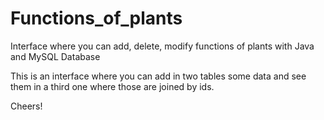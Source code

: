 # Functions_of_plants
Interface where you can add, delete, modify functions of plants with Java and MySQL Database

This is an interface where you can add in two tables some data and see them in a third one where those are joined by ids.

Cheers!
